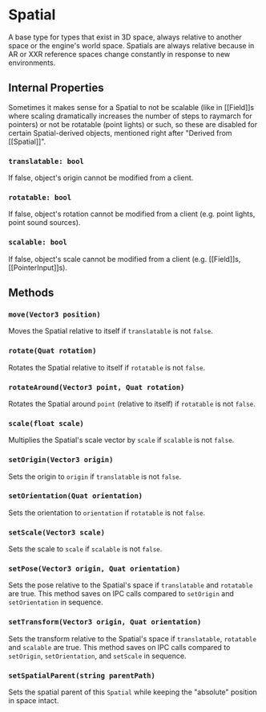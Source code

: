 # Spatial
A base type for types that exist in 3D space, always relative to another space or the engine's world space. Spatials are always relative because in AR or XXR reference spaces change constantly in response to new environments.

## Internal Properties
Sometimes it makes sense for a Spatial to not be scalable (like in [[Field]]s where scaling dramatically increases the number of steps to raymarch for pointers) or not be rotatable (point lights) or such, so these are disabled for certain Spatial-derived objects, mentioned right after "Derived from [[Spatial]]".
### `translatable: bool`
If false, object's origin cannot be modified from a client.
### `rotatable: bool`
If false, object's rotation cannot be modified from a client (e.g. point lights, point sound sources).
### `scalable: bool`
If false, object's scale cannot be modified from a client (e.g. [[Field]]s, [[PointerInput]]s).

## Methods
### `move(Vector3 position)`
Moves the Spatial relative to itself if `translatable` is not `false`.

### `rotate(Quat rotation)`
Rotates the Spatial relative to itself if `rotatable` is not `false`.

### `rotateAround(Vector3 point, Quat rotation)`
Rotates the Spatial around `point` (relative to itself) if `rotatable` is not `false`.

### `scale(float scale)`
Multiplies the Spatial's scale vector by `scale` if `scalable` is not `false`.

### `setOrigin(Vector3 origin)`
Sets the origin to `origin` if `translatable` is not `false`.

### `setOrientation(Quat orientation)`
Sets the orientation to `orientation` if `rotatable` is not `false`.

### `setScale(Vector3 scale)`
Sets the scale to `scale` if `scalable` is not `false`.

### `setPose(Vector3 origin, Quat orientation)`
Sets the pose relative to the Spatial's space if `translatable` and `rotatable` are true. This method saves on IPC calls compared to `setOrigin` and `setOrientation` in sequence.

### `setTransform(Vector3 origin, Quat orientation)`
Sets the transform relative to the Spatial's space if `translatable`, `rotatable` and `scalable` are true. This method saves on IPC calls compared to `setOrigin`, `setOrientation`, and `setScale` in sequence.

### `setSpatialParent(string parentPath)`
Sets the spatial parent of this `Spatial` while keeping the "absolute" position in space intact.